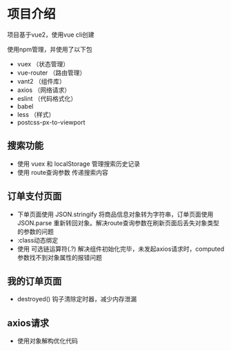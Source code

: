 # 项目介绍
项目基于vue2，使用vue cli创建

使用npm管理，并使用了以下包

* vuex （状态管理）
* vue-router （路由管理）
* vant2 （组件库）
* axios （网络请求）
* eslint （代码格式化）
* babel
* less （样式）
* postcss-px-to-viewport

## 搜索功能
* 使用 vuex 和 localStorage 管理搜索历史记录
* 使用 route查询参数 传递搜索内容

## 订单支付页面
* 下单页面使用 JSON.stringify 将商品信息对象转为字符串，订单页面使用 JSON.parse 重新转回对象。解决route查询参数在刷新页面后丢失对象类型的参数的问题
* :class动态绑定
* 使用 可选链运算符(.?) 解决组件初始化完毕，未发起axios请求时，computed参数找不到对象属性的报错问题

## 我的订单页面
* destroyed() 钩子清除定时器，减少内存泄漏

## axios请求
* 使用对象解构优化代码